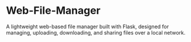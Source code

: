 # Web-File-Manager
A lightweight web-based file manager built with Flask, designed for managing, uploading, downloading, and sharing files over a local network.
